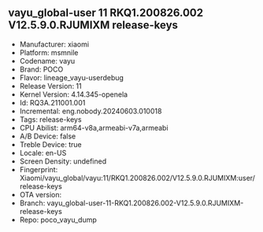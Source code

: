 ## vayu_global-user 11 RKQ1.200826.002 V12.5.9.0.RJUMIXM release-keys
- Manufacturer: xiaomi
- Platform: msmnile
- Codename: vayu
- Brand: POCO
- Flavor: lineage_vayu-userdebug
- Release Version: 11
- Kernel Version: 4.14.345-openela
- Id: RQ3A.211001.001
- Incremental: eng.nobody.20240603.010018
- Tags: release-keys
- CPU Abilist: arm64-v8a,armeabi-v7a,armeabi
- A/B Device: false
- Treble Device: true
- Locale: en-US
- Screen Density: undefined
- Fingerprint: Xiaomi/vayu_global/vayu:11/RKQ1.200826.002/V12.5.9.0.RJUMIXM:user/release-keys
- OTA version: 
- Branch: vayu_global-user-11-RKQ1.200826.002-V12.5.9.0.RJUMIXM-release-keys
- Repo: poco_vayu_dump
